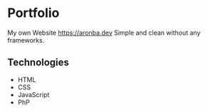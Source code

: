 # Portfolio
My own Website https://aronba.dev Simple and clean without any frameworks.

## Technologies
- HTML
- CSS
- JavaScript
- PhP
